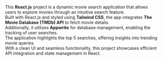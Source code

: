 <p>This <b>React.js</b> project is a dynamic movie search application that allows users to explore movies through an intuitive search feature. 
<br>Built with React.js and styled using <b>Tailwind CSS</b>, the app integrates <b>The Movie Database (TMDb) API</b> to fetch movie details. 
<br>Additionally, it utilizes <b>Appwrite</b> for database management, enabling the tracking of user searches. 
<br>The application highlights the top 5 searches, offering insights into trending movie queries. 
<br>With a clean UI and seamless functionality, this project showcases efficient API integration and state management in React.</p>
